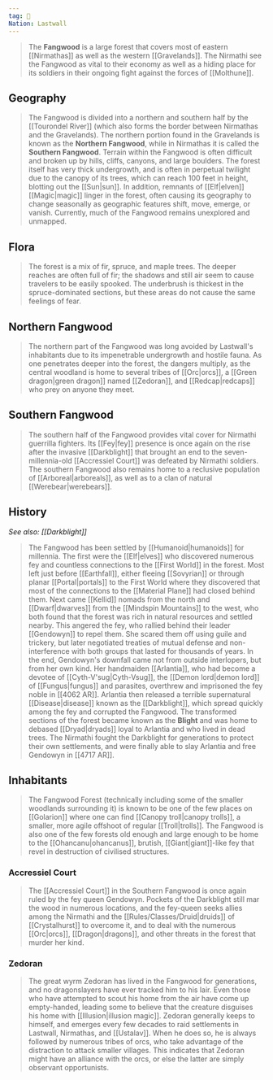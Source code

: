 ```yaml
---
tag: 🌲
Nation: Lastwall
---
```



> The **Fangwood** is a large forest that covers most of eastern [[Nirmathas]] as well as the western [[Gravelands]]. The Nirmathi see the Fangwood as vital to their economy as well as a hiding place for its soldiers in their ongoing fight against the forces of [[Molthune]].



## Geography

> The Fangwood is divided into a northern and southern half by the [[Tourondel River]] (which also forms the border between Nirmathas and the Gravelands). The northern portion found in the Gravelands is known as the **Northern Fangwood**, while in Nirmathas it is called the **Southern Fangwood**.
> Terrain within the Fangwood is often difficult and broken up by hills, cliffs, canyons, and large boulders. The forest itself has very thick undergrowth, and is often in perpetual twilight due to the canopy of its trees, which can reach 100 feet in height, blotting out the [[Sun|sun]]. In addition, remnants of [[Elf|elven]] [[Magic|magic]] linger in the forest, often causing its geography to change seasonally as geographic features shift, move, emerge, or vanish. Currently, much of the Fangwood remains unexplored and unmapped.


## Flora

> The forest is a mix of fir, spruce, and maple trees. The deeper reaches are often full of fir; the shadows and still air seem to cause travelers to be easily spooked. The underbrush is thickest in the spruce-dominated sections, but these areas do not cause the same feelings of fear.


## Northern Fangwood

> The northern part of the Fangwood was long avoided by Lastwall's inhabitants due to its impenetrable undergrowth and hostile fauna. As one penetrates deeper into the forest, the dangers multiply, as the central woodland is home to several tribes of [[Orc|orcs]], a [[Green dragon|green dragon]] named [[Zedoran]], and [[Redcap|redcaps]] who prey on anyone they meet.


## Southern Fangwood

> The southern half of the Fangwood provides vital cover for Nirmathi guerrilla fighters. Its [[Fey|fey]] presence is once again on the rise after the invasive [[Darkblight]] that brought an end to the seven-millennia-old [[Accressiel Court]] was defeated by Nirmathi soldiers. The southern Fangwood also remains home to a reclusive population of [[Arboreal|arboreals]], as well as to a clan of natural [[Werebear|werebears]].


## History

*See also: [[Darkblight]]*
> The Fangwood has been settled by [[Humanoid|humanoids]] for millennia. The first were the [[Elf|elves]] who discovered numerous fey and countless connections to the [[First World]] in the forest. Most left just before [[Earthfall]], either fleeing [[Sovyrian]] or through planar [[Portal|portals]] to the First World where they discovered that most of the connections to the [[Material Plane]] had closed behind them.
> Next came [[Kellid]] nomads from the north and [[Dwarf|dwarves]] from the [[Mindspin Mountains]] to the west, who both found that the forest was rich in natural resources and settled nearby. This angered the fey, who rallied behind their leader [[Gendowyn]] to repel them. She scared them off using guile and trickery, but later negotiated treaties of mutual defense and non-interference with both groups that lasted for thousands of years.
> In the end, Gendowyn's downfall came not from outside interlopers, but from her own kind. Her handmaiden [[Arlantia]], who had become a devotee of [[Cyth-V'sug|Cyth-Vsug]], the [[Demon lord|demon lord]] of [[Fungus|fungus]] and parasites, overthrew and imprisoned the fey noble in [[4062 AR]]. Arlantia then released a terrible supernatural [[Disease|disease]] known as the [[Darkblight]], which spread quickly among the fey and corrupted the Fangwood. The transformed sections of the forest became known as the **Blight** and was home to debased [[Dryad|dryads]] loyal to Arlantia and who lived in dead trees. The Nirmathi fought the Darkblight for generations to protect their own settlements, and were finally able to slay Arlantia and free Gendowyn in [[4717 AR]].


## Inhabitants

> The Fangwood Forest (technically including some of the smaller woodlands surrounding it) is known to be one of the few places on [[Golarion]] where one can find [[Canopy troll|canopy trolls]], a smaller, more agile offshoot of regular [[Troll|trolls]]. The Fangwood is also one of the few forests old enough and large enough to be home to the [[Ohancanu|ohancanus]], brutish, [[Giant|giant]]-like fey that revel in destruction of civilised structures.


### Accressiel Court

> The [[Accressiel Court]] in the Southern Fangwood is once again ruled by the fey queen Gendowyn. Pockets of the Darkblight still mar the wood in numerous locations, and the fey-queen seeks allies among the Nirmathi and the [[Rules/Classes/Druid|druids]] of [[Crystalhurst]] to overcome it, and to deal with the numerous [[Orc|orcs]], [[Dragon|dragons]], and other threats in the forest that murder her kind.


### Zedoran

> The great wyrm Zedoran has lived in the Fangwood for generations, and no dragonslayers have ever tracked him to his lair. Even those who have attempted to scout his home from the air have come up empty-handed, leading some to believe that the creature disguises his home with [[Illusion|illusion magic]]. Zedoran generally keeps to himself, and emerges every few decades to raid settlements in Lastwall, Nirmathas, and [[Ustalav]]. When he does so, he is always followed by numerous tribes of orcs, who take advantage of the distraction to attack smaller villages. This indicates that Zedoran might have an alliance with the orcs, or else the latter are simply observant opportunists.









